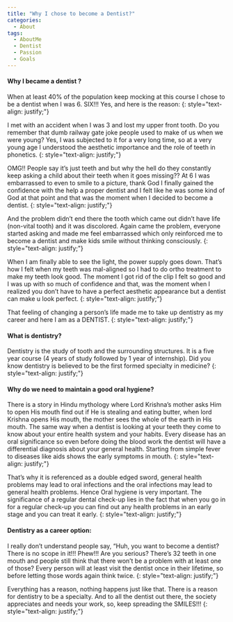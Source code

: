 ```yaml
---
title: "Why I chose to become a Dentist?"
categories:
  - About
tags:
  - AboutMe
  - Dentist
  - Passion
  - Goals
---
```


#### Why I became a dentist ?

When at least 40% of the population keep mocking at this course I chose to be a dentist when I was 6. SIX!!! Yes, and here is the reason:
{: style="text-align: justify;"}

I met with an accident when I was 3 and lost my upper front tooth. Do you remember that dumb railway gate joke people used to make of us when we were young? Yes, I was subjected to it for a very long time, so at a very young age I understood the aesthetic importance and the role of teeth in phonetics.
{: style="text-align: justify;"}

OMG!! People say it’s just teeth and but why the hell do they constantly keep asking a child about their teeth when it goes missing?? At 6 I was embarrassed to even to smile to a picture, thank God I finally gained the confidence with the help a proper dentist and I felt like he was some kind of God at that point and that was the moment when I decided to become a dentist.
{: style="text-align: justify;"}

And the problem didn’t end there the tooth which came out didn’t have life (non-vital tooth) and it was discolored. Again came the problem, everyone started asking and made me feel embarrassed which only reinforced me to become a dentist and make kids smile without thinking consciously.
{: style="text-align: justify;"}

When I am finally able to see the light, the power supply goes down. That’s how I felt when my teeth was mal-aligned so I had to do ortho treatment to make my teeth look good. The moment I got rid of the clip I felt so good and I was up with so much of confidence and that, was the moment when I realized you don’t have to have a perfect aesthetic appearance but a dentist can make u look perfect.
{: style="text-align: justify;"}

That feeling of changing a person’s life made me to take up dentistry as my career and here I am as a DENTIST.
{: style="text-align: justify;"}

#### What is dentistry?
Dentistry is the study of tooth and the surrounding structures. It is a five year course (4 years of study followed by 1 year of internship). Did you know dentistry is believed to be the first formed specialty in medicine?
{: style="text-align: justify;"}

#### Why do we need to maintain a good oral hygiene?
There is a story in Hindu mythology where Lord Krishna’s mother asks Him to open His mouth find out if He is stealing and eating butter, when lord Krishna opens His mouth, the mother sees the whole of the earth in His mouth. The same way when a dentist is looking at your teeth they come to know about your entire health system and your habits. Every disease has an oral significance so even before doing the blood work the dentist will have a differential diagnosis about your general health. Starting from simple fever to diseases like aids shows the early symptoms in mouth.
{: style="text-align: justify;"}

That’s why it is referenced as a double edged sword, general health problems may lead to oral infections and the oral infections may lead to general health problems. Hence Oral hygiene is very important. The significance of a regular dental check-up lies in the fact that when you go in for a regular check-up you can find out any health problems in an early stage and you can treat it early.
{: style="text-align: justify;"}

#### Dentistry as a career option:
I really don’t understand people say, “Huh, you want to become a dentist? There is no scope in it!!! Phew!!! Are you serious? There’s 32 teeth in one mouth and people still think that there won’t be a problem with at least one of those? Every person will at least visit the dentist once in their lifetime, so before letting those words again think twice.
{: style="text-align: justify;"}

Everything has a reason, nothing happens just like that. There is a reason for dentistry to be a specialty. And to all the dentist out there, the society appreciates and needs your work, so, keep spreading the SMILES!!!
{: style="text-align: justify;"}
